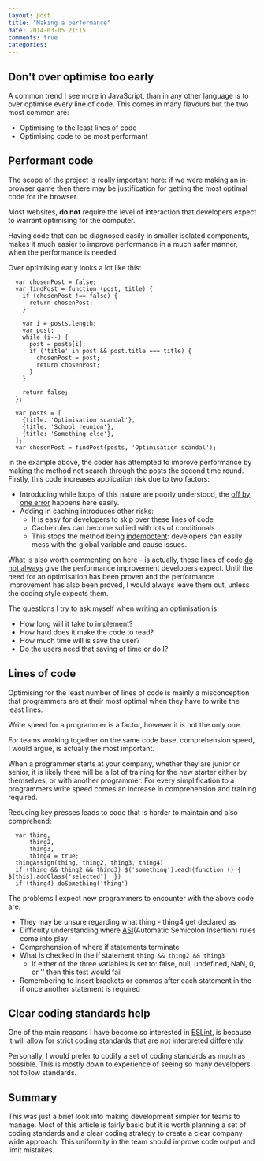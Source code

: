 ```yaml
---
layout: post
title: "Making a performance"
date: 2014-03-05 21:15
comments: true
categories: 
---
```


## Don't over optimise too early
 
A common trend I see more in JavaScript, than in any other language is to over optimise every line of code.
This comes in many flavours but the two most common are:
-    Optimising to the least lines of code
-    Optimising code to be most performant
 
## Performant code

The scope of the project is really important here: if we were making an in-browser game then there may be justification for getting the most optimal code for the browser.
 
Most websites, **do not** require the level of interaction that developers expect to warrant optimising for the computer.
 
Having code that can be diagnosed easily in smaller isolated components, makes it much easier to improve performance in a much safer manner, when the performance is needed.

Over optimising early looks a lot like this:
 
```
  var chosenPost = false;
  var findPost = function (post, title) {
    if (chosenPost !== false) {
      return chosenPost;
    }
 
    var i = posts.length;
    var post;
    while (i--) {
      post = posts[i];
      if ('title' in post && post.title === title) {
        chosenPost = post;
        return chosenPost;
      }
    }
 
    return false;
  };
 
  var posts = [
    {title: 'Optimisation scandal'},
    {title: 'School reunion'},
    {title: 'Something else'},
  ];
  var chosenPost = findPost(posts, 'Optimisation scandal');
```

In the example above, the coder has attempted to improve performance by making the method not search through the posts the second time round.
Firstly, this code increases application risk due to two factors:
-    Introducing while loops of this nature are poorly understood, the [off by one error](http://en.wikipedia.org/wiki/Off-by-one_error) happens here easily.
-    Adding in caching introduces other risks:
     -    It is easy for developers to skip over these lines of code
     -    Cache rules can become sullied with lots of conditionals
     -    This stops the method being [indempotent](http://en.wikipedia.org/wiki/Idempotence): developers can easily mess with the global variable and cause issues.

What is also worth commenting on here - is actually, these lines of code [do not always](http://jsperf.com/loops/145) give the performance improvement developers expect.
Until the need for an optimisation has been proven and the performance improvement has also been proved, I would always leave them out, unless the coding style expects them.

The questions I try to ask myself when writing an optimisation is:
-    How long will it take to implement?
-    How hard does it make the code to read?
-    How much time will is save the user?
-    Do the users need that saving of time or do I?

## Lines of code
 
Optimising for the least number of lines of code is mainly a misconception that programmers are at their most optimal when they have to write the least lines.

Write speed for a programmer is a factor, however it is not the only one.

For teams working together on the same code base, comprehension speed, I would argue, is actually the most important. 

When a programmer starts at your company, whether they are junior or senior, it is likely there will be a lot of training for the new starter either by themselves, or with another programmer.
For every simplification to a programmers write speed comes an increase in comprehension and training required.

Reducing key presses leads to code that is harder to maintain and also comprehend:
 
```
  var thing,
      thing2,
      thing3,
      thing4 = true;
  thingAssign(thing, thing2, thing3, thing4)
  if (thing && thing2 && thing3) $('something').each(function () { $(this).addClass('selected')  })
  if (thing4) doSomething('thing')
```
 
The problems I expect new programmers to encounter with the above code are:
-    They may be unsure regarding what thing - thing4 get declared as
-    Difficulty understanding where [ASI](http://ecma262-5.com/ELS5_Section_7.htm#Section_7.9.1)(Automatic Semicolon Insertion) rules come into play
-    Comprehension of where if statements terminate
-    What is checked in the if statement `thing && thing2 && thing3`
     -    If either of the three variables is set to: false, null, undefined, NaN, 0, or '' then this test would fail
-    Remembering to insert brackets or commas after each statement in the if once another statement is required


## Clear coding standards help

One of the main reasons I have become so interested in [ESLint](http://eslint.org/), is because it will allow for strict coding standards that are not interpreted differently.

Personally, I would prefer to codify a set of coding standards as much as possible. This is mostly down to experience of seeing so many developers not follow standards.

## Summary

This was just a brief look into making development simpler for teams to manage. Most of this article is fairly basic but it is worth planning a set of coding standards and a clear coding strategy to create a clear company wide approach. This uniformity in the team should improve code output and limit mistakes.
